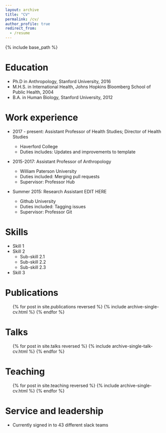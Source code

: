 ```yaml
---
layout: archive
title: "CV"
permalink: /cv/
author_profile: true
redirect_from:
  - /resume
---
```


{% include base_path %}

Education
======
* Ph.D in Anthropology, Stanford University, 2016
* M.H.S. in International Health, Johns Hopkins Bloomberg School of Public Health, 2004
* B.A. in Human Biology, Stanford University, 2012

Work experience
======
* 2017 - present: Assistant Professor of Health Studies; Director of Health Studies
  * Haverford College
  * Duties includes: Updates and improvements to template

* 2015-2017: Assistant Professor of Anthropology
  * William Paterson University
  * Duties included: Merging pull requests
  * Supervisor: Professor Hub

* Summer 2015: Research Assistant EDIT HERE 
  * Github University
  * Duties included: Tagging issues
  * Supervisor: Professor Git
  
Skills
======
* Skill 1
* Skill 2
  * Sub-skill 2.1
  * Sub-skill 2.2
  * Sub-skill 2.3
* Skill 3

Publications
======
  <ul>{% for post in site.publications reversed %}
    {% include archive-single-cv.html %}
  {% endfor %}</ul>
  
Talks
======
  <ul>{% for post in site.talks reversed %}
    {% include archive-single-talk-cv.html  %}
  {% endfor %}</ul>
  
Teaching
======
  <ul>{% for post in site.teaching reversed %}
    {% include archive-single-cv.html %}
  {% endfor %}</ul>
  
Service and leadership
======
* Currently signed in to 43 different slack teams
